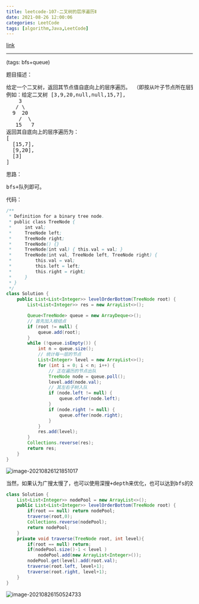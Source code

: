 ```yaml
---
title: leetcode-107-二叉树的层序遍历Ⅱ
date: 2021-08-26 12:00:06
categories: LeetCode
tags: [algorithm,Java,LeetCode]
---
```


[link](https://leetcode-cn.com/problems/binary-tree-level-order-traversal-ii/)

<hr/>

(tags: bfs+queue)

题目描述：

<pre>
给定一个二叉树，返回其节点值自底向上的层序遍历。 （即按从叶子节点所在层到根节点所在的层，逐层从左向右遍历）
例如：给定二叉树 [3,9,20,null,null,15,7],
	3
   / \
  9  20
    /  \
   15   7
返回其自底向上的层序遍历为：
[
  [15,7],
  [9,20],
  [3]
]
</pre>

思路：

<pre>
bfs+队列即可。
</pre>

代码：

```java
/**
 * Definition for a binary tree node.
 * public class TreeNode {
 *     int val;
 *     TreeNode left;
 *     TreeNode right;
 *     TreeNode() {}
 *     TreeNode(int val) { this.val = val; }
 *     TreeNode(int val, TreeNode left, TreeNode right) {
 *         this.val = val;
 *         this.left = left;
 *         this.right = right;
 *     }
 * }
 */
class Solution {
    public List<List<Integer>> levelOrderBottom(TreeNode root) {
        List<List<Integer>> res = new ArrayList<>();

        Queue<TreeNode> queue = new ArrayDeque<>();
        // 首先加入根结点
        if (root != null) {
            queue.add(root);
        }
        while (!queue.isEmpty()) {
            int n = queue.size();
            // 统计每一层的节点
            List<Integer> level = new ArrayList<>();
            for (int i = 0; i < n; i++) {
                // 正在遍历的节点出队
                TreeNode node = queue.poll();
                level.add(node.val);
                // 其左右子树入队
                if (node.left != null) {
                    queue.offer(node.left);
                }
                if (node.right != null) {
                    queue.offer(node.right);
                }
            }
            res.add(level);
        }
        Collections.reverse(res);
        return res;
    }
}
```

![image-20210826121851017](https://gitee.com/cao_ziqiang/img/raw/master/20210826121851.png)



<pre>
当然，如果认为广搜太慢了，也可以使用深搜+depth来优化，也可以达到bfs的效果
</pre>

```java
class Solution {
    List<List<Integer>> nodePool = new ArrayList<>();
    public List<List<Integer>> levelOrderBottom(TreeNode root) {
        if(root == null) return nodePool;
        traverse(root,0);
        Collections.reverse(nodePool);
        return nodePool;
    }
    private void traverse(TreeNode root, int level){
        if(root == null) return;
        if(nodePool.size()-1 < level )
            nodePool.add(new ArrayList<Integer>());
        nodePool.get(level).add(root.val);
        traverse(root.left, level+1);
        traverse(root.right, level+1);
    }
}
```

![image-20210826150524733](https://gitee.com/cao_ziqiang/img/raw/master/20210826150524.png)

